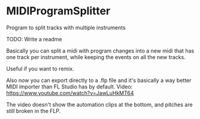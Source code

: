 # MIDIProgramSplitter
Program to split tracks with multiple instruments

TODO: Write a readme

Basically you can split a midi with program changes into a new midi that has one track per instrument, while keeping the events on all the new tracks.

Useful if you want to remix.

Also now you can export directly to a .flp file and it's basically a way better MIDI importer than FL Studio has by default.
Video: https://www.youtube.com/watch?v=JawLuHkMT64

The video doesn't show the automation clips at the bottom, and pitches are still broken in the FLP.
